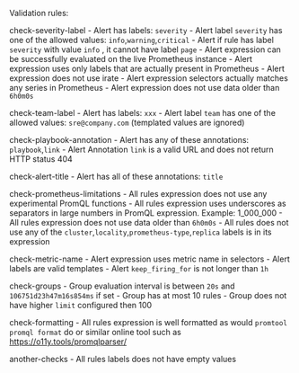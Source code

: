 
Validation rules:

  check-severity-label
    - Alert has labels: `severity`
    - Alert label `severity` has one of the allowed values: `info`,`warning`,`critical`
    - Alert if rule has label `severity` with value `info` , it cannot have label `page`
    - Alert expression can be successfully evaluated on the live Prometheus instance
    - Alert expression uses only labels that are actually present in Prometheus
    - Alert expression does not use irate
    - Alert expression selectors actually matches any series in Prometheus
    - Alert expression does not use data older than `6h0m0s`

  check-team-label
    - Alert has labels: `xxx`
    - Alert label `team` has one of the allowed values: `sre@company.com` (templated values are ignored)

  check-playbook-annotation
    - Alert has any of these annotations: `playbook`,`link`
    - Alert Annotation `link` is a valid URL and does not return HTTP status 404

  check-alert-title
    - Alert has all of these annotations: `title`

  check-prometheus-limitations
    - All rules expression does not use any experimental PromQL functions
    - All rules expression uses underscores as separators in large numbers in PromQL expression. Example: 1_000_000
    - All rules expression does not use data older than `6h0m0s`
    - All rules does not use any of the `cluster`,`locality`,`prometheus-type`,`replica` labels is in its expression

  check-metric-name
    - Alert expression uses metric name in selectors
    - Alert labels are valid templates
    - Alert `keep_firing_for` is not longer than `1h`

  check-groups
    - Group evaluation interval is between `20s` and `106751d23h47m16s854ms` if set
    - Group has at most 10 rules
    - Group does not have higher `limit` configured then 100

  check-formatting
    - All rules expression is well formatted as would `promtool promql format` do or similar online tool such as https://o11y.tools/promqlparser/

  another-checks
    - All rules labels does not have empty values

